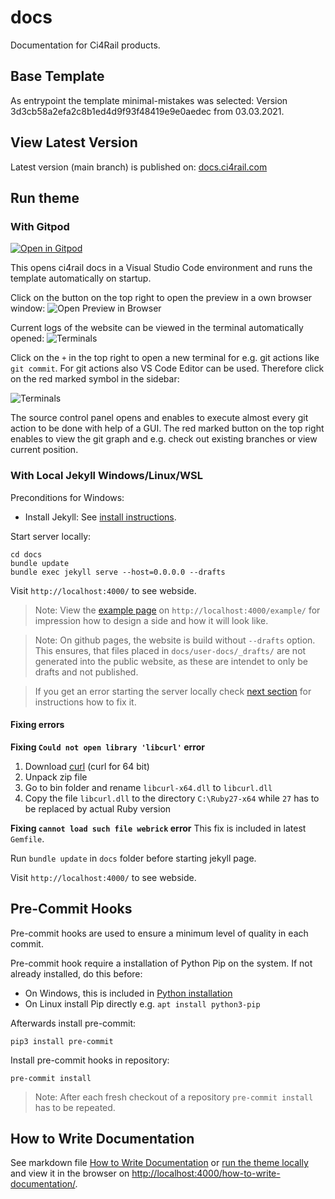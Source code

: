 # docs

Documentation for Ci4Rail products.

## Base Template

As entrypoint the template minimal-mistakes was selected:
Version 3d3cb58a2efa2c8b1ed4d9f93f48419e9e0aedec from 03.03.2021.

## View Latest Version

Latest version (main branch) is published on: [docs.ci4rail.com](https://docs.ci4rail.com/)

## Run theme

### With Gitpod

[![Open in Gitpod](https://gitpod.io/button/open-in-gitpod.svg)](https://gitpod.io/#https://github.com/ci4rail/docs)

This opens ci4rail docs in a Visual Studio Code environment and runs the template automatically on startup.

Click on the button on the top right to open the preview in a own browser window:
![Open Preview in Browser](readme-images/open-in-browser.png)

Current logs of the website can be viewed in the terminal automatically opened:
![Terminals](readme-images/terminal.png)

Click on the `+` in the top right to open a new terminal for e.g. git actions like `git commit`. For git actions also VS Code Editor can be used. Therefore click on the red marked symbol in the sidebar:

![Terminals](readme-images/git.png)

The source control panel opens and enables to execute almost every git action to be done with help of a GUI. The red marked button on the top right enables to view the git graph and e.g. check out existing branches or view current position.

### With Local Jekyll Windows/Linux/WSL

Preconditions for Windows:
* Install Jekyll: See [install instructions](https://jekyllrb.com/docs/installation/windows/).

Start server locally:
```
cd docs
bundle update
bundle exec jekyll serve --host=0.0.0.0 --drafts
```

Visit `http://localhost:4000/` to see webside.

> Note: View the [example page](docs/user-docs/_drafts/example.md) on `http://localhost:4000/example/` for impression how to design a side and how it will look like.

> Note: On github pages, the website is build without `--drafts` option. This ensures, that files placed in `docs/user-docs/_drafts/` are not generated into the public website, as these are intendet to only be drafts and not published.

> If you get an error starting the server locally check [next section](#fixing-could-not-open-library-libcurl-error) for instructions how to fix it.


#### Fixing errors

**Fixing `Could not open library 'libcurl'` error**
1. Download [curl](https://curl.se/windows/) (curl for 64 bit)
2. Unpack zip file
3. Go to bin folder and rename `libcurl-x64.dll` to `libcurl.dll`
4. Copy the file `libcurl.dll` to the directory `C:\Ruby27-x64` while `27` has to be replaced by actual Ruby version


**Fixing `cannot load such file webrick` error**
This fix is included in latest `Gemfile`.

Run `bundle update` in `docs` folder before starting jekyll page.


Visit `http://localhost:4000/` to see webside.


## Pre-Commit Hooks

Pre-commit hooks are used to ensure a minimum level of quality in each commit.

Pre-commit hook require a installation of Python Pip on the system. If not already installed, do this before:
* On Windows, this is included in [Python installation](https://www.python.org/downloads/)
* On Linux install Pip directly e.g. `apt install python3-pip`

Afterwards install pre-commit:

```
pip3 install pre-commit
```

Install pre-commit hooks in repository:
```
pre-commit install
```

> Note: After each fresh checkout of a repository `pre-commit install` has to be repeated.

## How to Write Documentation
See markdown file [How to Write Documentation](docs/user-docs/_drafts/how-to-write-documentation.md) or [run the theme locally](#run-theme-locally) and
view it in the browser on [http://localhost:4000/how-to-write-documentation/](http://localhost:4000/how-to-write-documentation/).
